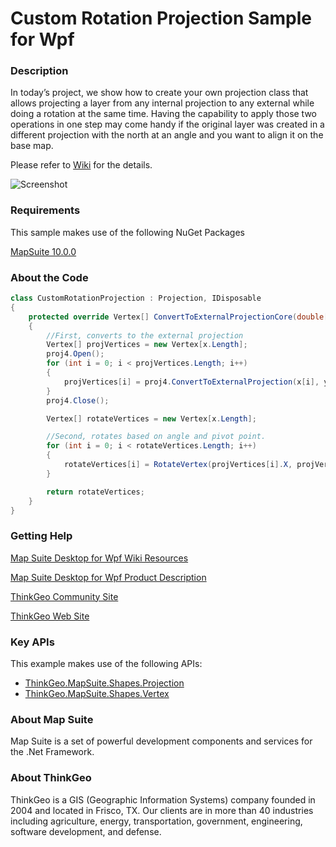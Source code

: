 # Custom Rotation Projection Sample for Wpf

### Description
In today’s project, we show how to create your own projection class that allows projecting a layer from any internal projection to any external while doing a rotation at the same time. Having the capability to apply those two operations in one step may come handy if the original layer was created in a different projection with the north at an angle and you want to align it on the base map.

Please refer to [Wiki](http://wiki.thinkgeo.com/wiki/map_suite_desktop_for_wpf) for the details.

![Screenshot](https://github.com/ThinkGeo/CustomRotationProjectionSample-ForWpf/blob/master/Screenshot.gif)

### Requirements
This sample makes use of the following NuGet Packages

[MapSuite 10.0.0](https://www.nuget.org/packages?q=ThinkGeo)

### About the Code
```csharp
class CustomRotationProjection : Projection, IDisposable
{
    protected override Vertex[] ConvertToExternalProjectionCore(double[] x, double[] y)
    {
        //First, converts to the external projection
        Vertex[] projVertices = new Vertex[x.Length];
        proj4.Open();
        for (int i = 0; i < projVertices.Length; i++)
        {
            projVertices[i] = proj4.ConvertToExternalProjection(x[i], y[i]);
        }
        proj4.Close();

        Vertex[] rotateVertices = new Vertex[x.Length];

        //Second, rotates based on angle and pivot point.
        for (int i = 0; i < rotateVertices.Length; i++)
        {
            rotateVertices[i] = RotateVertex(projVertices[i].X, projVertices[i].Y, angle);
        }

        return rotateVertices;
    }
}
```
### Getting Help

[Map Suite Desktop for Wpf Wiki Resources](http://wiki.thinkgeo.com/wiki/map_suite_desktop_for_wpf)

[Map Suite Desktop for Wpf Product Description](https://thinkgeo.com/ui-controls#desktop-platforms)

[ThinkGeo Community Site](http://community.thinkgeo.com/)

[ThinkGeo Web Site](http://www.thinkgeo.com)

### Key APIs
This example makes use of the following APIs:

- [ThinkGeo.MapSuite.Shapes.Projection](http://wiki.thinkgeo.com/wiki/api/thinkgeo.mapsuite.shapes.projection)
- [ThinkGeo.MapSuite.Shapes.Vertex](http://wiki.thinkgeo.com/wiki/api/thinkgeo.mapsuite.shapes.vertex)

### About Map Suite
Map Suite is a set of powerful development components and services for the .Net Framework.

### About ThinkGeo
ThinkGeo is a GIS (Geographic Information Systems) company founded in 2004 and located in Frisco, TX. Our clients are in more than 40 industries including agriculture, energy, transportation, government, engineering, software development, and defense.
